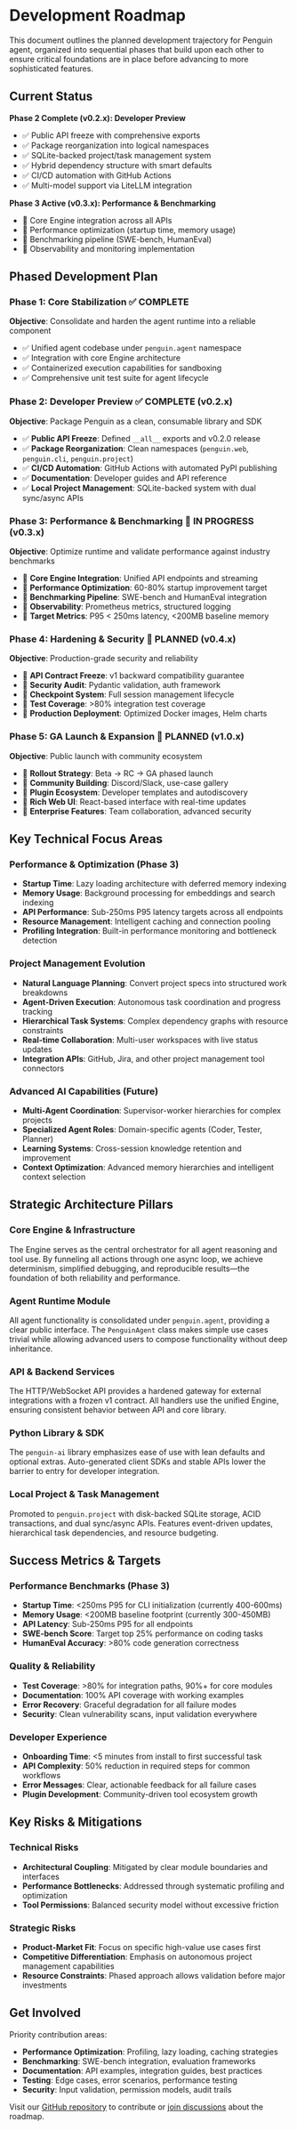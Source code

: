 # Development Roadmap

This document outlines the planned development trajectory for Penguin agent, organized into sequential phases that build upon each other to ensure critical foundations are in place before advancing to more sophisticated features.

## Current Status

**Phase 2 Complete (v0.2.x): Developer Preview**
- ✅ Public API freeze with comprehensive exports
- ✅ Package reorganization into logical namespaces  
- ✅ SQLite-backed project/task management system
- ✅ Hybrid dependency structure with smart defaults
- ✅ CI/CD automation with GitHub Actions
- ✅ Multi-model support via LiteLLM integration

**Phase 3 Active (v0.3.x): Performance & Benchmarking**
- 🚧 Core Engine integration across all APIs
- 🚧 Performance optimization (startup time, memory usage)
- 🚧 Benchmarking pipeline (SWE-bench, HumanEval)
- 🚧 Observability and monitoring implementation

## Phased Development Plan

### Phase 1: Core Stabilization ✅ COMPLETE
**Objective**: Consolidate and harden the agent runtime into a reliable component
- ✅ Unified agent codebase under `penguin.agent` namespace
- ✅ Integration with core Engine architecture
- ✅ Containerized execution capabilities for sandboxing
- ✅ Comprehensive unit test suite for agent lifecycle

### Phase 2: Developer Preview ✅ COMPLETE (v0.2.x)
**Objective**: Package Penguin as a clean, consumable library and SDK
- ✅ **Public API Freeze**: Defined `__all__` exports and v0.2.0 release
- ✅ **Package Reorganization**: Clean namespaces (`penguin.web`, `penguin.cli`, `penguin.project`)
- ✅ **CI/CD Automation**: GitHub Actions with automated PyPI publishing
- ✅ **Documentation**: Developer guides and API reference
- ✅ **Local Project Management**: SQLite-backed system with dual sync/async APIs

### Phase 3: Performance & Benchmarking 🚧 IN PROGRESS (v0.3.x)
**Objective**: Optimize runtime and validate performance against industry benchmarks
- 🚧 **Core Engine Integration**: Unified API endpoints and streaming
- 🚧 **Performance Optimization**: 60-80% startup improvement target
- 🚧 **Benchmarking Pipeline**: SWE-bench and HumanEval integration
- 🚧 **Observability**: Prometheus metrics, structured logging
- 📅 **Target Metrics**: P95 &lt; 250ms latency, &lt;200MB baseline memory

### Phase 4: Hardening & Security 📅 PLANNED (v0.4.x)
**Objective**: Production-grade security and reliability
- 📅 **API Contract Freeze**: v1 backward compatibility guarantee
- 📅 **Security Audit**: Pydantic validation, auth framework
- 📅 **Checkpoint System**: Full session management lifecycle
- 📅 **Test Coverage**: >80% integration test coverage
- 📅 **Production Deployment**: Optimized Docker images, Helm charts

### Phase 5: GA Launch & Expansion 📅 PLANNED (v1.0.x)
**Objective**: Public launch with community ecosystem
- 📅 **Rollout Strategy**: Beta → RC → GA phased launch
- 📅 **Community Building**: Discord/Slack, use-case gallery
- 📅 **Plugin Ecosystem**: Developer templates and autodiscovery
- 📅 **Rich Web UI**: React-based interface with real-time updates
- 📅 **Enterprise Features**: Team collaboration, advanced security

## Key Technical Focus Areas

### Performance & Optimization (Phase 3)
- **Startup Time**: Lazy loading architecture with deferred memory indexing
- **Memory Usage**: Background processing for embeddings and search indexing  
- **API Performance**: Sub-250ms P95 latency targets across all endpoints
- **Resource Management**: Intelligent caching and connection pooling
- **Profiling Integration**: Built-in performance monitoring and bottleneck detection

### Project Management Evolution
- **Natural Language Planning**: Convert project specs into structured work breakdowns
- **Agent-Driven Execution**: Autonomous task coordination and progress tracking
- **Hierarchical Task Systems**: Complex dependency graphs with resource constraints
- **Real-time Collaboration**: Multi-user workspaces with live status updates
- **Integration APIs**: GitHub, Jira, and other project management tool connectors

### Advanced AI Capabilities (Future)
- **Multi-Agent Coordination**: Supervisor-worker hierarchies for complex projects
- **Specialized Agent Roles**: Domain-specific agents (Coder, Tester, Planner)
- **Learning Systems**: Cross-session knowledge retention and improvement
- **Context Optimization**: Advanced memory hierarchies and intelligent context selection

## Strategic Architecture Pillars

### Core Engine & Infrastructure
The Engine serves as the central orchestrator for all agent reasoning and tool use. By funneling all actions through one async loop, we achieve determinism, simplified debugging, and reproducible results—the foundation of both reliability and performance.

### Agent Runtime Module  
All agent functionality is consolidated under `penguin.agent`, providing a clear public interface. The `PenguinAgent` class makes simple use cases trivial while allowing advanced users to compose functionality without deep inheritance.

### API & Backend Services
The HTTP/WebSocket API provides a hardened gateway for external integrations with a frozen v1 contract. All handlers use the unified Engine, ensuring consistent behavior between API and core library.

### Python Library & SDK
The `penguin-ai` library emphasizes ease of use with lean defaults and optional extras. Auto-generated client SDKs and stable APIs lower the barrier to entry for developer integration.

### Local Project & Task Management
Promoted to `penguin.project` with disk-backed SQLite storage, ACID transactions, and dual sync/async APIs. Features event-driven updates, hierarchical task dependencies, and resource budgeting.

## Success Metrics & Targets

### Performance Benchmarks (Phase 3)
- **Startup Time**: &lt;250ms P95 for CLI initialization (currently 400-600ms)
- **Memory Usage**: &lt;200MB baseline footprint (currently 300-450MB)  
- **API Latency**: Sub-250ms P95 for all endpoints
- **SWE-bench Score**: Target top 25% performance on coding tasks
- **HumanEval Accuracy**: >80% code generation correctness

### Quality & Reliability
- **Test Coverage**: >80% for integration paths, 90%+ for core modules
- **Documentation**: 100% API coverage with working examples
- **Error Recovery**: Graceful degradation for all failure modes
- **Security**: Clean vulnerability scans, input validation everywhere

### Developer Experience
- **Onboarding Time**: &lt;5 minutes from install to first successful task
- **API Complexity**: 50% reduction in required steps for common workflows
- **Error Messages**: Clear, actionable feedback for all failure cases
- **Plugin Development**: Community-driven tool ecosystem growth

## Key Risks & Mitigations

### Technical Risks
- **Architectural Coupling**: Mitigated by clear module boundaries and interfaces
- **Performance Bottlenecks**: Addressed through systematic profiling and optimization
- **Tool Permissions**: Balanced security model without excessive friction

### Strategic Risks  
- **Product-Market Fit**: Focus on specific high-value use cases first
- **Competitive Differentiation**: Emphasis on autonomous project management capabilities
- **Resource Constraints**: Phased approach allows validation before major investments

## Get Involved

Priority contribution areas:
- **Performance Optimization**: Profiling, lazy loading, caching strategies
- **Benchmarking**: SWE-bench integration, evaluation frameworks
- **Documentation**: API examples, integration guides, best practices
- **Testing**: Edge cases, error scenarios, performance testing
- **Security**: Input validation, permission models, audit trails

Visit our [GitHub repository](https://github.com/maximooch/penguin) to contribute or [join discussions](https://github.com/maximooch/penguin/discussions) about the roadmap. 